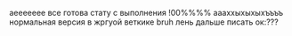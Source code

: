 аеееееее все готова
стату с выполнения !00%%%%
аааххыхыхыхъъъъ  нормальная версия в жргуой веткике bruh
лень дальше писать ок:???
